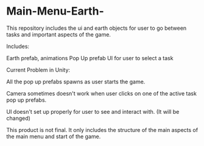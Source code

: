 # Main-Menu-Earth-
This repository includes the ui and earth objects for user to go between tasks and important aspects of the game. 

Includes:

Earth prefab, animations
Pop Up prefab
UI for user to select a task


Current Problem in Unity:


All the pop up prefabs spawns as user starts the game. 
 
Camera sometimes doesn't work when user clicks on one of the active task pop up prefabs.
 
UI doesn't set up properly for user to see and interact with. (It will be changed)


This product is not final. It only includes the structure of the main aspects of the main menu and start of the game.



